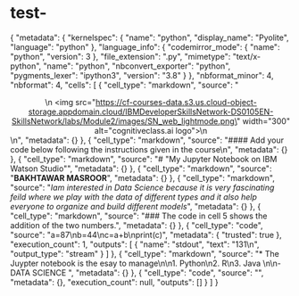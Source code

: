 # test-
{
  "metadata": {
    "kernelspec": {
      "name": "python",
      "display_name": "Pyolite",
      "language": "python"
    },
    "language_info": {
      "codemirror_mode": {
        "name": "python",
        "version": 3
      },
      "file_extension": ".py",
      "mimetype": "text/x-python",
      "name": "python",
      "nbconvert_exporter": "python",
      "pygments_lexer": "ipython3",
      "version": "3.8"
    }
  },
  "nbformat_minor": 4,
  "nbformat": 4,
  "cells": [
    {
      "cell_type": "markdown",
      "source": "<center>\n    <img src=\"https://cf-courses-data.s3.us.cloud-object-storage.appdomain.cloud/IBMDeveloperSkillsNetwork-DS0105EN-SkillsNetwork/labs/Module2/images/SN_web_lightmode.png\" width=\"300\" alt=\"cognitiveclass.ai logo\">\n</center>\n",
      "metadata": {}
    },
    {
      "cell_type": "markdown",
      "source": "#### Add your code below following the instructions given in the course\n",
      "metadata": {}
    },
    {
      "cell_type": "markdown",
      "source": "# \"My Jupyter Notebook on IBM Watson Studio\"",
      "metadata": {}
    },
    {
      "cell_type": "markdown",
      "source": "**BAKHTAWAR MASROOR**",
      "metadata": {}
    },
    {
      "cell_type": "markdown",
      "source": "*Iam interested in Data Science because it is very fascinating feild where we play with the data of different types and it also help everyone to organize and build different models*",
      "metadata": {}
    },
    {
      "cell_type": "markdown",
      "source": "### The code in cell 5 shows the addition of the two numbers.",
      "metadata": {}
    },
    {
      "cell_type": "code",
      "source": "a=87\nb=44\nc=a+b\nprint(c)",
      "metadata": {
        "trusted": true
      },
      "execution_count": 1,
      "outputs": [
        {
          "name": "stdout",
          "text": "131\n",
          "output_type": "stream"
        }
      ]
    },
    {
      "cell_type": "markdown",
      "source": "* The Juypter notebook is the esay to manage\n\n1. Python\n2. R\n3. Java \n\n- DATA SCIENCE ",
      "metadata": {}
    },
    {
      "cell_type": "code",
      "source": "",
      "metadata": {},
      "execution_count": null,
      "outputs": []
    }
  ]
}
